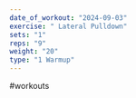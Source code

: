 ```yaml
---
date_of_workout: "2024-09-03"
exercise: " Lateral Pulldown"
sets: "1"
reps: "9"
weight: "20"
type: "1 Warmup"
---
```

#workouts